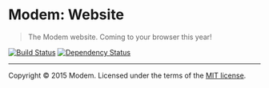 # Modem: Website

> The Modem website. Coming to your browser this year!

[![Build Status](https://travis-ci.org/radio-modem/website.svg?branch=master)](https://travis-ci.org/radio-modem/website) [![Dependency Status](https://gemnasium.com/radio-modem/website.svg)](https://gemnasium.com/radio-modem/website)

---

Copyright &copy; 2015 Modem. Licensed under the terms of the [MIT license](LICENSE.md).
